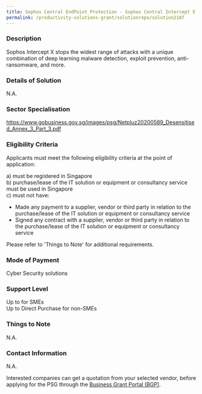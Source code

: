 ```yaml
---
title: Sophos Central EndPoint Protection - Sophos Central Intercept X Advanced - 12 months (75 users)
permalink: /productivity-solutions-grant/solutionrepo/solution2107
---
```


### Description

Sophos Intercept X stops the widest range of attacks with a unique combination of deep learning malware detection, exploit prevention, anti-ransomware, and more.

### Details of Solution

N.A.

### Sector Specialisation

https://www.gobusiness.gov.sg/images/psg/Netpluz20200589_Desensitised_Annex_3_Part_3.pdf

### Eligibility Criteria

Applicants must meet the following eligibility criteria at the point of application:

a) must be registered in Singapore <br>
b) purchase/lease of the IT solution or equipment or consultancy service must be used in Singapore <br>
c) must not have:
- Made any payment to a supplier, vendor or third party in relation to the purchase/lease of the IT solution or equipment or consultancy service
- Signed any contract with a supplier, vendor or third party in relation to the purchase/lease of the IT solution or equipment or consultancy service

Please refer to 'Things to Note' for additional requirements.

### Mode of Payment
Cyber Security solutions

### Support Level
Up to  for SMEs <br>
Up to Direct Purchase for non-SMEs

### Things to Note
N.A.

### Contact Information
N.A.

Interested companies can get a quotation from your selected vendor, before applying for the PSG through the <a target='_blank' rel='noopener' href='https://www.businessgrants.gov.sg/'>Business Grant Portal (BGP)</a>.

